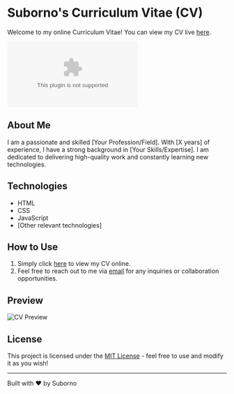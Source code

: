 # Suborno's Curriculum Vitae (CV)

Welcome to my online Curriculum Vitae! You can view my CV live [here](https://suborno180.github.io/suborno.cv/).

[![CV Screenshot]([https://your-screenshot-url.com)](https://suborno180.github.io/suborno.cv/](https://suborno180.github.io/suborno.cv/images/cv.PNG))

## About Me

I am a passionate and skilled [Your Profession/Field]. With [X years] of experience, I have a strong background in [Your Skills/Expertise]. I am dedicated to delivering high-quality work and constantly learning new technologies.

## Technologies

- HTML
- CSS
- JavaScript
- [Other relevant technologies]

## How to Use

1. Simply click [here](https://suborno180.github.io/suborno.cv/) to view my CV online.
2. Feel free to reach out to me via [email](mailto:your@email.com) for any inquiries or collaboration opportunities.

## Preview

![CV Preview](https://your-screenshot-url.com)

## License

This project is licensed under the [MIT License](https://opensource.org/licenses/MIT) - feel free to use and modify it as you wish!

---

Built with ❤️ by Suborno
